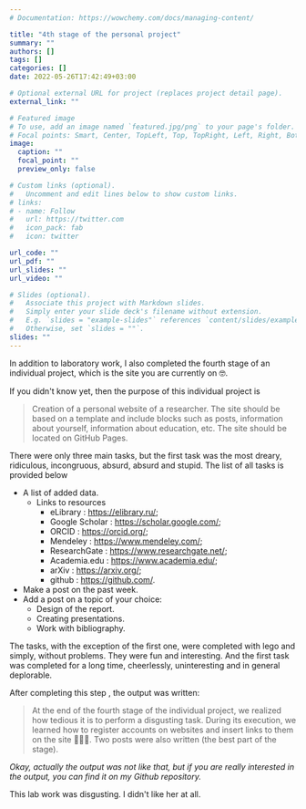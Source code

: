 ```yaml
---
# Documentation: https://wowchemy.com/docs/managing-content/

title: "4th stage of the personal project"
summary: ""
authors: []
tags: []
categories: []
date: 2022-05-26T17:42:49+03:00

# Optional external URL for project (replaces project detail page).
external_link: ""

# Featured image
# To use, add an image named `featured.jpg/png` to your page's folder.
# Focal points: Smart, Center, TopLeft, Top, TopRight, Left, Right, BottomLeft, Bottom, BottomRight.
image:
  caption: ""
  focal_point: ""
  preview_only: false

# Custom links (optional).
#   Uncomment and edit lines below to show custom links.
# links:
# - name: Follow
#   url: https://twitter.com
#   icon_pack: fab
#   icon: twitter

url_code: ""
url_pdf: ""
url_slides: ""
url_video: ""

# Slides (optional).
#   Associate this project with Markdown slides.
#   Simply enter your slide deck's filename without extension.
#   E.g. `slides = "example-slides"` references `content/slides/example-slides.md`.
#   Otherwise, set `slides = ""`.
slides: ""
---
```


In addition to laboratory work, I also completed the fourth stage of an individual project, which is the site you are currently on 🤓.

If you didn't know yet, then the purpose of this individual project is
> Creation of a personal website of a researcher.
> The site should be based on a template and include blocks such as posts, information about yourself, information about education, etc. The site should be located on GitHub Pages.

There were only three main tasks, but the first task was the most dreary, ridiculous, incongruous, absurd, absurd and stupid. The list of all tasks is provided below

- A list of added data.
  - Links to resources
    - eLibrary : https://elibrary.ru/;
    - Google Scholar : https://scholar.google.com/;
    - ORCID : https://orcid.org/;
    - Mendeley : https://www.mendeley.com/;
    - ResearchGate : https://www.researchgate.net/;
    - Academia.edu : https://www.academia.edu/;
    - arXiv : https://arxiv.org/;
    - github : https://github.com/.
- Make a post on the past week.
- Add a post on a topic of your choice:
  - Design of the report.
  - Creating presentations.
  - Work with bibliography.

The tasks, with the exception of the first one, were completed with lego and simply, without problems. They were fun and interesting. And the first task was completed for a long time, cheerlessly, uninteresting and in general deplorable.

After completing this step , the output was written:
> At the end of the fourth stage of the individual project, we realized how tedious it is to perform a disgusting task. During its execution, we learned how to register accounts on websites and insert links to them on the site 🤡🤡🤡. Two posts were also written (the best part of the stage).

*Okay, actually the output was not like that, but if you are really interested in the output, you can find it on my Github repository.*

This lab work was disgusting. I didn't like her at all.
